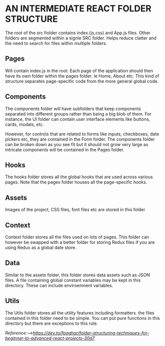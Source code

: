 # AN INTERMEDIATE REACT FOLDER STRUCTURE

The root of the src fiolder contains index.(js,css) and App.js files. Other folders
are segmented within a signle SRC folder. Helps reduce clatter and the need to search for 
files within multiple folders.

## Pages
Will contain index.js in the root. Each page of the application should then have its own folder 
within the pages folder. Ie Home, About etc. This kind of structure separates page-specific code 
from the more general global code.

## Components
The components folder will have subfolders that keep components separated into different groups
rather than being a big blob of them. For instance, the UI folder can contain user interface 
elements like buttons, cards, modals, etc.

However, for controls that are related to forms like inputs, checkboxes, date pickers etc, they 
are contained in the Form folder. The components folder can be broken down as you see fit but
it should not grow very large as intricate components will be contained in the Pages folder.

## Hooks
The hooks folder stores all the global hooks that are used across various pages. Note that the pages 
folder houses all the page-specific hooks.

## Assets
Images of the project, CSS files, font files etc are stored in this folder

## Context
Context folder stores all the files used on lots of pages. This folder can however be swapped 
with a better folder for storing Redux files if you are using Redux as a global date store.

## Data
Similar to the assets folder, this folder stores data assets such as JSON files. A file containing 
global constant variables may be kept in this directory. These can include enviroemnent variables.

## Utils
The Utils folder stores all the utility features including formatters. the files contained in this
folder need to be simple. You can put pure functions in this directory but there are exceptions to this rule.

*Reference:-->https://dev.to/fpaghar/folder-structuring-techniques-for-beginner-to-advanced-react-projects-30d7*
